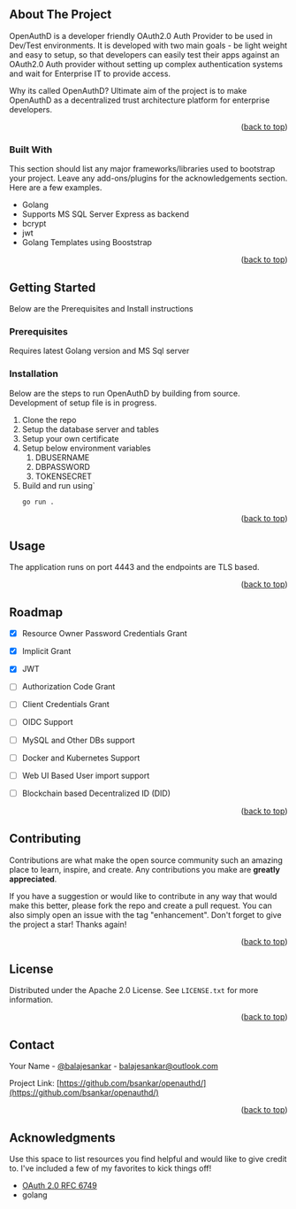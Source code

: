 
  

<!-- ABOUT THE PROJECT -->
## About The Project

OpenAuthD is a developer friendly OAuth2.0 Auth Provider to be used in Dev/Test environments. It is developed with two main goals - be light weight and easy to setup, so that developers can easily test their apps against an OAuth2.0 Auth provider without setting up complex authentication systems and wait for Enterprise IT to provide access.

Why its called OpenAuthD? 
Ultimate aim of the project is to make OpenAuthD as a decentralized trust architecture platform for enterprise developers.

<p align="right">(<a href="#top">back to top</a>)</p>



### Built With

This section should list any major frameworks/libraries used to bootstrap your project. Leave any add-ons/plugins for the acknowledgements section. Here are a few examples.

* Golang
* Supports MS SQL Server Express as backend
* bcrypt
* jwt
* Golang Templates using Booststrap


<p align="right">(<a href="#top">back to top</a>)</p>



<!-- GETTING STARTED -->
## Getting Started

Below are the Prerequisites and Install instructions

### Prerequisites

Requires latest Golang version and MS Sql server 
 

### Installation

Below are the steps to run OpenAuthD by building from source. Development of setup file is in progress.

1. Clone the repo
2. Setup the database server and tables
3. Setup your own certificate
4.  Setup below environment variables
	1. DBUSERNAME
	2. DBPASSWORD
	3. TOKENSECRET
5. Build and run using`
   ```cli	
   go run .
   ```

<p align="right">(<a href="#top">back to top</a>)</p>



<!-- USAGE EXAMPLES -->
## Usage

The application runs on port 4443 and the endpoints are TLS based.

<p align="right">(<a href="#top">back to top</a>)</p>



<!-- ROADMAP -->
## Roadmap

- [x] Resource Owner Password Credentials Grant
- [x] Implicit Grant
- [x] JWT
- [ ] Authorization Code Grant
- [ ] Client Credentials Grant
- [ ] OIDC Support
- [ ] MySQL and Other DBs support
- [ ] Docker and Kubernetes Support
- [ ] Web UI Based User import support
- [ ] Blockchain based Decentralized ID (DID)
  



<p align="right">(<a href="#top">back to top</a>)</p>



<!-- CONTRIBUTING -->
## Contributing

Contributions are what make the open source community such an amazing place to learn, inspire, and create. Any contributions you make are **greatly appreciated**.

If you have a suggestion or would like to contribute in any way that would make this better, please fork the repo and create a pull request. You can also simply open an issue with the tag "enhancement".
Don't forget to give the project a star! Thanks again!

<p align="right">(<a href="#top">back to top</a>)</p>



<!-- LICENSE -->
## License

Distributed under the Apache 2.0 License. See `LICENSE.txt` for more information.

<p align="right">(<a href="#top">back to top</a>)</p>



<!-- CONTACT -->
## Contact

Your Name - [@balajesankar](https://twitter.com/balajesankar) - balajesankar@outlook.com

Project Link: [https://github.com/bsankar/openauthd/](https://github.com/bsankar/openauthd/)

<p align="right">(<a href="#top">back to top</a>)</p>



<!-- ACKNOWLEDGMENTS -->
## Acknowledgments

Use this space to list resources you find helpful and would like to give credit to. I've included a few of my favorites to kick things off!

* [OAuth 2.0 RFC 6749](https://tools.ietf.org/html/rfc6749)
* golang
